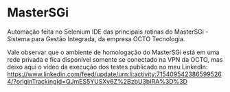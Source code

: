 # MasterSGi
Automação feita no Selenium IDE das principais rotinas do MasterSGi - Sistema para Gestão Integrada, da empresa OCTO Tecnologia.

Vale observar que o ambiente de homologação do MasterSGi está em uma rede privada e fica disponível somente se conectado na VPN da OCTO, mas deixo aqui o vídeo da execução dos testes publicado no meu LinkedIn: https://www.linkedin.com/feed/update/urn:li:activity:7154095423865995264/?originTrackingId=QJmES5YUSXy6Z%2BzbU3bIRA%3D%3D
